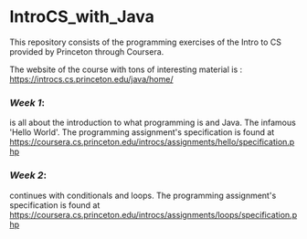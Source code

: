 # IntroCS_with_Java
This repository consists of the programming exercises of the Intro to CS provided by Princeton through Coursera.

The website of the course with tons of interesting material is : https://introcs.cs.princeton.edu/java/home/

### *Week 1*: 
is all about the introduction to what programming is and Java. The infamous 'Hello World'. The programming assignment's specification is found at https://coursera.cs.princeton.edu/introcs/assignments/hello/specification.php

### *Week 2*:
continues with conditionals and loops. The programming assignment's specification is found at https://coursera.cs.princeton.edu/introcs/assignments/loops/specification.php
